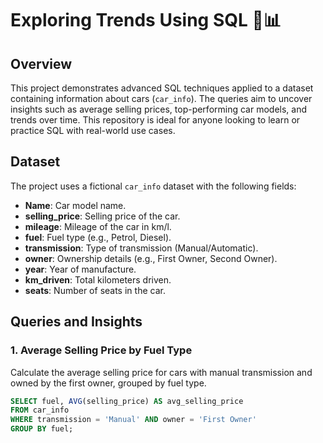 # Exploring Trends Using SQL 🚗📊

## Overview
This project demonstrates advanced SQL techniques applied to a dataset containing information about cars (`car_info`). The queries aim to uncover insights such as average selling prices, top-performing car models, and trends over time. This repository is ideal for anyone looking to learn or practice SQL with real-world use cases.

## Dataset
The project uses a fictional `car_info` dataset with the following fields:
- **Name**: Car model name.
- **selling_price**: Selling price of the car.
- **mileage**: Mileage of the car in km/l.
- **fuel**: Fuel type (e.g., Petrol, Diesel).
- **transmission**: Type of transmission (Manual/Automatic).
- **owner**: Ownership details (e.g., First Owner, Second Owner).
- **year**: Year of manufacture.
- **km_driven**: Total kilometers driven.
- **seats**: Number of seats in the car.

## Queries and Insights
### 1. **Average Selling Price by Fuel Type**  
Calculate the average selling price for cars with manual transmission and owned by the first owner, grouped by fuel type.  
```sql
SELECT fuel, AVG(selling_price) AS avg_selling_price
FROM car_info
WHERE transmission = 'Manual' AND owner = 'First Owner'
GROUP BY fuel;

